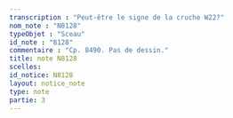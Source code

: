 ```yaml
---
transcription : "Peut-être le signe de la cruche W22?"
nom_note : "N8128"
typeObjet : "Sceau"
id_note : "8128"
commentaire : "Cp. 8490. Pas de dessin."
title: note N8128
scelles: 
id_notice: N8128
layout: notice_note
type: note
partie: 3
---
```


